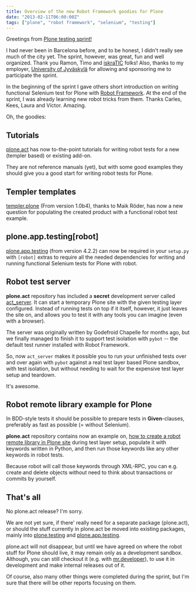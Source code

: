 ```yaml
---
title: Overview of the new Robot Framework goodies for Plone
date: "2013-02-11T06:00:00Z"
tags: ["plone", "robot framework", "selenium", "testing"]
---
```


Greetings from [Plone testing
sprint!](http://www.coactivate.org/projects/barcelona-sprint/project-home)

I had never been in Barcelona before, and to be honest, I didn\'t really
see much of the city yet. The sprint, however, was great, fun and well
organized. Thank you Ramon, Timo and [iskraTIC](iskra.cat/en/) folks!
Also, thanks to my employer, [University of
Jyväskylä](https://www.jyu.fi/en/) for allowing and sponsoring me to
participate the sprint.

In the beginning of the sprint I gave others short introduction on
writing functional Selenium test for Plone with [Robot
Framework](http://code.google.com/p/robotframework/). At the end of the
sprint, I was already learning new robot tricks from them. Thanks
Carles, Kees, Laura and Víctor. Amazing.

Oh, the goodies:

Tutorials
---------

[plone.act](http://ploneact.readthedocs.org/) has now to-the-point
tutorials for writing robot tests for a new (templer based) or existing
add-on.

They are not reference manuals (yet), but with some good examples they
should give you a good start for writing robot tests for Plone.

Templer templates
-----------------

[templer.plone](http://pypi.python.org/pypi/templer.plone) (From version
1.0b4), thanks to Maik Röder, has now a new question for populating the
created product with a functional robot test example.

plone.app.testing\[robot\]
--------------------------

[plone.app.testing](http://pypi.python.org/pypi/plone.app.testing) (from
version 4.2.2) can now be required in your `setup.py` with `[robot]`
extras to require all the needed dependencies for writing and running
functional Selenium tests for Plone with robot.

Robot test server
-----------------

**plone.act** repository has included a **secret** development server
called
[act\_server](http://ploneact.readthedocs.org/en/latest/server.html). It
can start a temporary Plone site with the given testing layer
configured. Instead of running tests on top if it itself, however, it
just leaves the site on, and allows you to test it with any tools you
can imagine (even with a browser).

The server was originally written by Godefroid Chapelle for months ago,
but we finally managed to finish it to support test isolation with
`pybot` \-- the default test runner installed with Robot Framework.

So, now `act_server` makes it possible you to run your unfinished tests
over and over again with `pybot` against a real test layer based Plone
sandbox, with test isolation, but without needing to wait for the
expensive test layer setup and teardown.

It\'s awesome.

Robot remote library example for Plone
--------------------------------------

In BDD-style tests it should be possible to prepare tests in
**Given**-clauses, preferably as fast as possible (= without Selenium).

**plone.act** repository contains now an example on, [how to create a
robot remote library in Plone
site](http://ploneact.readthedocs.org/en/latest/remote.html) during test
layer setup, populate it with keywords written in Python, and then run
those keywords like any other keywords in robot tests.

Because robot will call those keywords through XML-RPC, you can e.g.
create and delete objects without need to think about transactions or
commits by yourself.

That\'s all
-----------

No plone.act release? I\'m sorry.

We are not yet sure, if there\' really need for a separate package
(plone.act), or should the stuff currently in plone.act be moved into
existing packages, mainly into
[plone.testing](http://pypi.python.org/pypi/plone.testing/) and
[plone.app.testing](http://pypi.python.org/pypi/plone.app.testing).

plone.act will not disappear, but until we have agreed on where the
robot stuff for Plone should live, it may remain only as a development
sandbox. Although, you can still checkout it (e.g. with
[mr.developer](http://pypi.python.org/pypi/mr.developer/)), to use it in
development and make internal releases out of it.

Of course, also many other things were completed during the sprint, but
I\'m sure that there will be other reports focusing on them.
